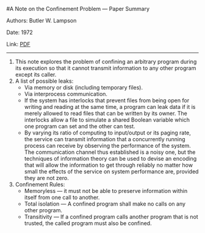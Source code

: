 #A Note on the Confinement Problem — Paper Summary


Authors: Butler W. Lampson

Date: 1972

Link: [PDF](https://dl.acm.org/doi/pdf/10.1145/362375.362389)

-----

1. This note explores the problem of confining an arbitrary program during its execution so that it cannot transmit information to any other program except its caller.
2. A list of possible leaks:
    * Via memory or disk (including temporary files).
    * Via interprocess communication.
    * If the system has interlocks that prevent files from being open for writing and reading at the same time, a program can leak data if it is merely allowed to read files that can be written by its owner. The interlocks allow a file to simulate a shared Boolean variable which one program can set and the other can test.
    * By varying its ratio of computing to input/output or its paging rate, the service can transmit information that a concurrently running process can receive by observing the performance of the system. The communication channel thus established is a noisy one, but the techniques of information theory can be used to devise an encoding that will allow the information to get through reliably no matter how small the effects of the service on system performance are, provided they are not zero. 
4. Confinement Rules:
    * Memoryless — it must not be able to preserve information within itself from one call to another.
    * Total isolation — A confined program shall make no calls on any other program.
    * Transitivity — If a confined program calls another program that is not trusted, the called program must also be confined.